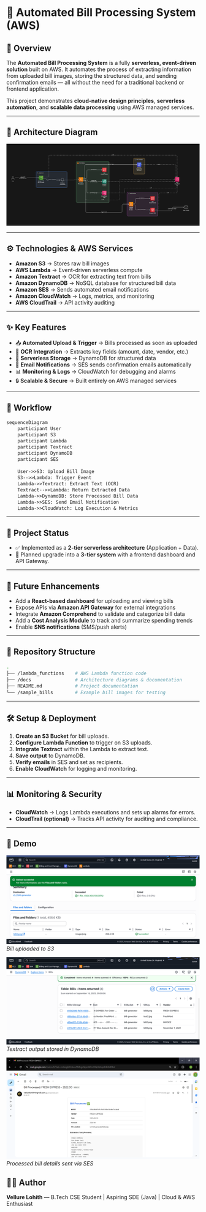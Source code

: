 # 📄 Automated Bill Processing System (AWS)

## 🚀 Overview

The **Automated Bill Processing System** is a fully **serverless, event-driven solution** built on AWS.
It automates the process of extracting information from uploaded bill images, storing the structured data, and sending confirmation emails — all without the need for a traditional backend or frontend application.

This project demonstrates **cloud-native design principles**, **serverless automation**, and **scalable data processing** using AWS managed services.

---

## 📸 Architecture Diagram  
![AWS Architecture](./Docs/aws-architecture-dark.png)


---

## ⚙️ Technologies & AWS Services

* **Amazon S3** → Stores raw bill images
* **AWS Lambda** → Event-driven serverless compute
* **Amazon Textract** → OCR for extracting text from bills
* **Amazon DynamoDB** → NoSQL database for structured bill data
* **Amazon SES** → Sends automated email notifications
* **Amazon CloudWatch** → Logs, metrics, and monitoring
* **AWS CloudTrail** → API activity auditing

---

## ✨ Key Features

* 📤 **Automated Upload & Trigger** → Bills processed as soon as uploaded
* 🧠 **OCR Integration** → Extracts key fields (amount, date, vendor, etc.)
* 📂 **Serverless Storage** → DynamoDB for structured data
* 📧 **Email Notifications** → SES sends confirmation emails automatically
* 📊 **Monitoring & Logs** → CloudWatch for debugging and alarms
* 🔒 **Scalable & Secure** → Built entirely on AWS managed services

---

## 🔄 Workflow

```mermaid
sequenceDiagram
    participant User
    participant S3
    participant Lambda
    participant Textract
    participant DynamoDB
    participant SES

    User->>S3: Upload Bill Image
    S3-->>Lambda: Trigger Event
    Lambda->>Textract: Extract Text (OCR)
    Textract-->>Lambda: Return Extracted Data
    Lambda->>DynamoDB: Store Processed Bill Data
    Lambda->>SES: Send Email Notification
    Lambda->>CloudWatch: Log Execution & Metrics
```

---

## 📌 Project Status

* ✅ Implemented as a **2-tier serverless architecture** (Application + Data).
* 🚧 Planned upgrade into a **3-tier system** with a frontend dashboard and API Gateway.

---

## 🔮 Future Enhancements

* Add a **React-based dashboard** for uploading and viewing bills
* Expose APIs via **Amazon API Gateway** for external integrations
* Integrate **Amazon Comprehend** to validate and categorize bill data
* Add a **Cost Analysis Module** to track and summarize spending trends
* Enable **SNS notifications** (SMS/push alerts)

---

## 📂 Repository Structure

```bash
.
├── /lambda_functions    # AWS Lambda function code
├── /docs                # Architecture diagrams & documentation
├── README.md            # Project documentation
└── /sample_bills        # Example bill images for testing
```

---

## 🛠️ Setup & Deployment

1. **Create an S3 Bucket** for bill uploads.
2. **Configure Lambda Function** to trigger on S3 uploads.
3. **Integrate Textract** within the Lambda to extract text.
4. **Save output** to DynamoDB.
5. **Verify emails** in SES and set as recipients.
6. **Enable CloudWatch** for logging and monitoring.

---

## 📊 Monitoring & Security

* **CloudWatch** → Logs Lambda executions and sets up alarms for errors.
* **CloudTrail (optional)** → Tracks API activity for auditing and compliance.

---

## 🎥 Demo  

![Upload Bill](./screenshots/upload.png)  
*Bill uploaded to S3*  

![Extracted Data](./screenshots/database.png)  
*Textract output stored in DynamoDB*  

![Email Confirmation](./screenshots/email.png)  
*Processed bill details sent via SES*  


## 🧑‍💻 Author  

**Vellure Lohith** — B.Tech CSE Student | Aspiring SDE (Java) | Cloud & AWS Enthusiast  

